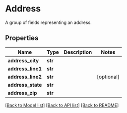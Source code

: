 # Address

A group of fields representing an address.
## Properties
Name | Type | Description | Notes
------------ | ------------- | ------------- | -------------
**address_city** | **str** |  | 
**address_line1** | **str** |  | 
**address_line2** | **str** |  | [optional] 
**address_state** | **str** |  | 
**address_zip** | **str** |  | 

[[Back to Model list]](../README.md#documentation-for-models) [[Back to API list]](../README.md#documentation-for-api-endpoints) [[Back to README]](../README.md)


